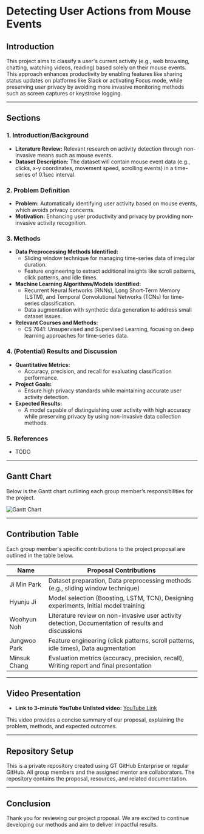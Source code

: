 # Detecting User Actions from Mouse Events

## Introduction

This project aims to classify a user's current activity (e.g., web browsing, chatting, watching videos, reading) based solely on their mouse events. This approach enhances productivity by enabling features like sharing status updates on platforms like Slack or activating Focus mode, while preserving user privacy by avoiding more invasive monitoring methods such as screen captures or keystroke logging.

---

## Sections

### 1. Introduction/Background

- **Literature Review:** Relevant research on activity detection through non-invasive means such as mouse events.
- **Dataset Description:** The dataset will contain mouse event data (e.g., clicks, x-y coordinates, movement speed, scrolling events) in a time-series of 0.1sec interval.

### 2. Problem Definition

- **Problem:** Automatically identifying user activity based on mouse events, which avoids privacy concerns.
- **Motivation:** Enhancing user productivity and privacy by providing non-invasive activity recognition.

### 3. Methods

- **Data Preprocessing Methods Identified:** 
  - Sliding window technique for managing time-series data of irregular duration.
  - Feature engineering to extract additional insights like scroll patterns, click patterns, and idle times.
- **Machine Learning Algorithms/Models Identified:** 
  - Recurrent Neural Networks (RNNs), Long Short-Term Memory (LSTM), and Temporal Convolutional Networks (TCNs) for time-series classification.
  - Data augmentation with synthetic data generation to address small dataset issues.
- **Relevant Courses and Methods:**
  - CS 7641: Unsupervised and Supervised Learning, focusing on deep learning approaches for time-series data.

### 4. (Potential) Results and Discussion

- **Quantitative Metrics:**
  - Accuracy, precision, and recall for evaluating classification performance.
- **Project Goals:**
  - Ensure high privacy standards while maintaining accurate user activity detection.
- **Expected Results:**
  - A model capable of distinguishing user activity with high accuracy while preserving privacy by using non-invasive data collection methods.

### 5. References

- TODO

---

## Gantt Chart

Below is the Gantt chart outlining each group member’s responsibilities for the project.

![Gantt Chart](https://docs.google.com/spreadsheets/d/14TtwuTkYRx8cqvmaVrm9Yi3lG_yQL1HBeeJYwnyOWzk/edit?usp=sharing)

---

## Contribution Table

Each group member's specific contributions to the project proposal are outlined in the table below.

| Name           | Proposal Contributions                                 |
|----------------|--------------------------------------------------------|
| Ji Min Park    | Dataset preparation, Data preprocessing methods (e.g., sliding window technique) |
| Hyunju Ji      | Model selection (Boosting, LSTM, TCN), Designing experiments, Initial model training |
| Woohyun Noh    | Literature review on non-invasive user activity detection, Documentation of results and discussions |
| Jungwoo Park   | Feature engineering (click patterns, scroll patterns, idle times), Data augmentation |
| Minsuk Chang   | Evaluation metrics (accuracy, precision, recall), Writing report and final presentation |


---

## Video Presentation

- **Link to 3-minute YouTube Unlisted video:** [YouTube Link]()

This video provides a concise summary of our proposal, explaining the problem, methods, and expected outcomes.

---

## Repository Setup

This is a private repository created using GT GitHub Enterprise or regular GitHub. All group members and the assigned mentor are collaborators. The repository contains the proposal, resources, and related documentation.

---

## Conclusion

Thank you for reviewing our project proposal. We are excited to continue developing our methods and aim to deliver impactful results.